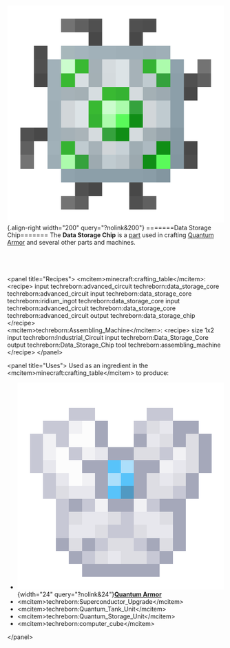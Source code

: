 ![Data Storage Chip](/media/mods/techreborn/data_storage_chip.png){.align-right width="200" query="?nolink&200"} =======Data Storage Chip======= The **Data Storage Chip** is a [part](/items/part) used in crafting [Quantum Armor](/items/armor/quantum_armor) and several other parts and machines.\
\
\
\
\
\<panel title="Recipes"\> \<mcitem\>minecraft:crafting_table\</mcitem\>: \<recipe\> input techreborn:advanced_circuit techreborn:data_storage_core techreborn:advanced_circuit input techreborn:data_storage_core techreborn:iridium_ingot techreborn:data_storage_core input techreborn:advanced_circuit techreborn:data_storage_core techreborn:advanced_circuit output techreborn:data_storage_chip \</recipe\>\
\<mcitem\>techreborn:Assembling_Machine\</mcitem\>: \<recipe\> size 1x2 input techreborn:Industrial_Circuit input techreborn:Data_Storage_Core output techreborn:Data_Storage_Chip tool techreborn:assembling_machine \</recipe\> \</panel\>

\<panel title="Uses"\> Used as an ingredient in the \<mcitem\>minecraft:crafting_table\</mcitem\> to produce:

- ![quantum_chestplate.png](/media/mods/techreborn/quantum_chestplate.png){width="24" query="?nolink&24"}**[Quantum Armor](/items/armor/quantum_armor)**
- \<mcitem\>techreborn:Superconductor_Upgrade\</mcitem\>
- \<mcitem\>techreborn:Quantum_Tank_Unit\</mcitem\>
- \<mcitem\>techreborn:Quantum_Storage_Unit\</mcitem\>
- \<mcitem\>techreborn:computer_cube\</mcitem\>

\</panel\>
